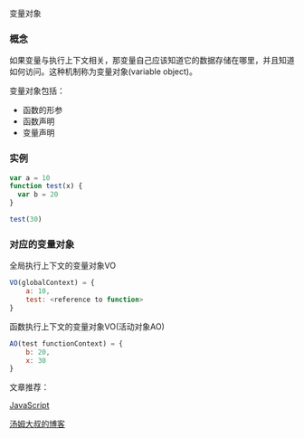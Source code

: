 变量对象

### 概念
如果变量与执行上下文相关，那变量自己应该知道它的数据存储在哪里，并且知道如何访问。这种机制称为变量对象(variable object)。

变量对象包括：
* 函数的形参
* 函数声明
* 变量声明

### 实例
```js
var a = 10
function test(x) {
  var b = 20
}

test(30)
```

### 对应的变量对象
全局执行上下文的变量对象VO
```js
VO(globalContext) = {
    a: 10,
    test: <reference to function>
}
```
函数执行上下文的变量对象VO(活动对象AO)
```js
AO(test functionContext) = {
    b: 20,
    x: 30
}
```


文章推荐：

[JavaScript](https://juejin.im/post/58ec3cc944d90400576a2cdc)

[汤姆大叔的博客](http://www.cnblogs.com/TomXu/archive/2012/01/16/2309728.html)
